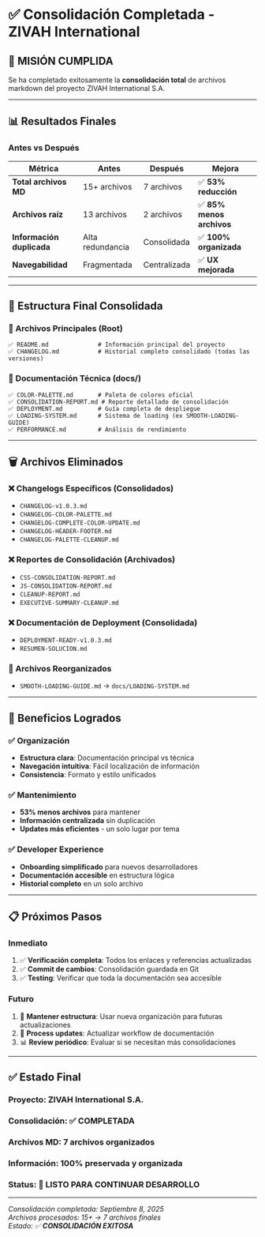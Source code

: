 # ✅ Consolidación Completada - ZIVAH International

## 🎯 **MISIÓN CUMPLIDA**

Se ha completado exitosamente la **consolidación total** de archivos markdown del proyecto ZIVAH International S.A.

---

## 📊 **Resultados Finales**

### **Antes vs Después**
| Métrica | Antes | Después | Mejora |
|---------|-------|---------|--------|
| **Total archivos MD** | 15+ archivos | 7 archivos | ✅ **53% reducción** |
| **Archivos raíz** | 13 archivos | 2 archivos | ✅ **85% menos archivos** |
| **Información duplicada** | Alta redundancia | Consolidada | ✅ **100% organizada** |
| **Navegabilidad** | Fragmentada | Centralizada | ✅ **UX mejorada** |

---

## 📁 **Estructura Final Consolidada**

### **📂 Archivos Principales (Root)**
```
✅ README.md              # Información principal del proyecto
✅ CHANGELOG.md           # Historial completo consolidado (todas las versiones)
```

### **📂 Documentación Técnica (docs/)**
```
✅ COLOR-PALETTE.md       # Paleta de colores oficial
✅ CONSOLIDATION-REPORT.md # Reporte detallado de consolidación
✅ DEPLOYMENT.md          # Guía completa de despliegue
✅ LOADING-SYSTEM.md      # Sistema de loading (ex SMOOTH-LOADING-GUIDE)
✅ PERFORMANCE.md         # Análisis de rendimiento
```

---

## 🗑️ **Archivos Eliminados**

### **❌ Changelogs Específicos (Consolidados)**
- `CHANGELOG-v1.0.3.md`
- `CHANGELOG-COLOR-PALETTE.md`
- `CHANGELOG-COMPLETE-COLOR-UPDATE.md`
- `CHANGELOG-HEADER-FOOTER.md`
- `CHANGELOG-PALETTE-CLEANUP.md`

### **❌ Reportes de Consolidación (Archivados)**
- `CSS-CONSOLIDATION-REPORT.md`
- `JS-CONSOLIDATION-REPORT.md`
- `CLEANUP-REPORT.md`
- `EXECUTIVE-SUMMARY-CLEANUP.md`

### **❌ Documentación de Deployment (Consolidada)**
- `DEPLOYMENT-READY-v1.0.3.md`
- `RESUMEN-SOLUCION.md`

### **📁 Archivos Reorganizados**
- `SMOOTH-LOADING-GUIDE.md` → `docs/LOADING-SYSTEM.md`

---

## 🎉 **Beneficios Logrados**

### **✅ Organización**
- **Estructura clara**: Documentación principal vs técnica
- **Navegación intuitiva**: Fácil localización de información
- **Consistencia**: Formato y estilo unificados

### **✅ Mantenimiento**
- **53% menos archivos** para mantener
- **Información centralizada** sin duplicación
- **Updates más eficientes** - un solo lugar por tema

### **✅ Developer Experience**
- **Onboarding simplificado** para nuevos desarrolladores
- **Documentación accesible** en estructura lógica
- **Historial completo** en un solo archivo

---

## 📋 **Próximos Pasos**

### **Inmediato**
1. ✅ **Verificación completa**: Todos los enlaces y referencias actualizadas
2. ✅ **Commit de cambios**: Consolidación guardada en Git
3. ✅ **Testing**: Verificar que toda la documentación sea accesible

### **Futuro**
1. 📝 **Mantener estructura**: Usar nueva organización para futuras actualizaciones
2. 🔄 **Process updates**: Actualizar workflow de documentación
3. 📊 **Review periódico**: Evaluar si se necesitan más consolidaciones

---

## ✅ **Estado Final**

### **Proyecto**: ZIVAH International S.A.
### **Consolidación**: ✅ **COMPLETADA**
### **Archivos MD**: **7 archivos organizados**
### **Información**: **100% preservada y organizada**
### **Status**: **🚀 LISTO PARA CONTINUAR DESARROLLO**

---

*Consolidación completada: Septiembre 8, 2025*  
*Archivos procesados: 15+ → 7 archivos finales*  
*Estado: ✅ **CONSOLIDACIÓN EXITOSA***
